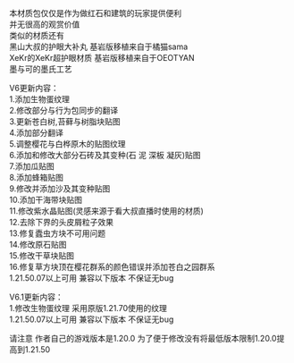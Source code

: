 本材质包仅仅是作为做红石和建筑的玩家提供便利                             
并无很高的观赏价值                             
类似的材质还有                             
黑山大叔的护眼大补丸 基岩版移植来自于橘猫sama                             
 XeKr的XeKr超护眼材质 基岩版移植来自于OEOTYAN                             
 墨与可的墨氏工艺                             

V6更新内容：                             
1.添加生物蛋纹理                             
2.修改部分与行为包同步的翻译                             
3.更新苍白树,苔藓与树脂块贴图                             
4.添加部分翻译                             
5.调整樱花与白桦原木的贴图纹理                             
6.添加和修改大部分石砖及其变种(石 泥 深板 凝灰)贴图                                                                          
7.添加瓜贴图                                                           
8.添加蜂箱贴图                                                           
9.修改并添加沙及其变种贴图                                                           
10.添加干海带块贴图                                                           
11.修改紫水晶贴图(灵感来源于看大叔直播时使用的材质)                             
12.去除下界的头皮屑粒子效果                             
13.修复蠹虫方块不可用问题                             
14.修改原石贴图                             
15.修改干草块贴图                       
16.修复草方块顶在樱花群系的颜色错误并添加苍白之园群系                             
1.21.50.07以上可用 兼容以下版本 不保证无bug                             
                             
V6.1更新内容：                             
1.修改生物蛋纹理 采用原版1.21.70使用的纹理                             
1.21.50.07以上可用 兼容以下版本 不保证无bug                             

请注意 作者自己的游戏版本是1.20.0 为了便于修改没有将最低版本限制1.20.0提高到1.21.50                             
